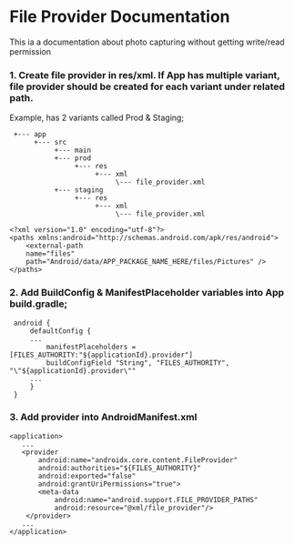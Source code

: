 # File Provider Documentation

 This ia a documentation about photo capturing without getting write/read permission

### 1. Create file provider in res/xml. If App has multiple variant, file provider should be created for each variant under related path.

 Example, has 2 variants called Prod & Staging;
```
 +--- app
      +--- src
           +--- main
           +--- prod
                +--- res
                     +--- xml
                          \--- file_provider.xml
           +--- staging
                +--- res
                     +--- xml
                          \--- file_provider.xml
```                          
```
<?xml version="1.0" encoding="utf-8"?>
<paths xmlns:android="http://schemas.android.com/apk/res/android">
    <external-path
    name="files"
    path="Android/data/APP_PACKAGE_NAME_HERE/files/Pictures" />
</paths>
```

 ### 2. Add BuildConfig & ManifestPlaceholder variables into App build.gradle;
```
 android {
     defaultConfig {
     ...
         manifestPlaceholders = [FILES_AUTHORITY:"${applicationId}.provider"]
         buildConfigField "String", "FILES_AUTHORITY", "\"${applicationId}.provider\""
     ...
     }
 }
 ```

 ### 3. Add provider into AndroidManifest.xml
 ```
 <application>
    ...
    <provider
        android:name="androidx.core.content.FileProvider"
        android:authorities="${FILES_AUTHORITY}"
        android:exported="false"
        android:grantUriPermissions="true">
        <meta-data
            android:name="android.support.FILE_PROVIDER_PATHS"
            android:resource="@xml/file_provider"/>
     </provider>
    ...
 </application>
```
